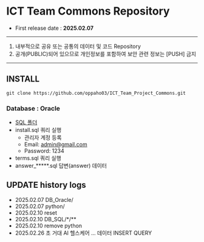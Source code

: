 # ICT Team Commons Repository

- First release date : **2025.02.07**

---
1. 내부적으로 공유 또는 공통의 데이터 및 코드 Repository
2. 공개(PUBLIC)되어 있으므로 개인정보를 포함하여 보안 관련 정보는 [PUSH] 금지
---

## INSTALL
`
git clone https://github.com/oppaho03/ICT_Team_Project_Commons.git
`
### Database : Oracle
- [SQL 폴더](https://github.com/oppaho03/ICT_Team_Project_Commons/tree/main/DB_SQL/oracle/SQL)
- install.sql 쿼리 실행
    - 관리자 계정 등록 
    - Email: admin@gmail.com 
    - Password: 1234
- terms.sql 쿼리 실행 
- answer_*****.sql 답변(answer) 데이터



## UPDATE history logs
+ 2025.02.07 DB_Oracle/
+ 2025.02.07 python/ 
+ 2025.02.10 reset
+ 2025.02.10 DB_SQL/*/**
+ 2025.02.10 remove python
+ 2025.02.26 초 거대 AI 헬스케어 ... 데이터 INSERT QUERY 